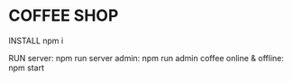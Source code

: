 # COFFEE SHOP

INSTALL
npm i

RUN
server: npm run server
admin: npm run admin
coffee online & offline: npm start